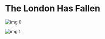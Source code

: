 # The London Has Fallen

![img 0](https://i.imgur.com/llJS4Bj.jpg)

![img 1](https://i.imgur.com/G2T4o7W.png)

